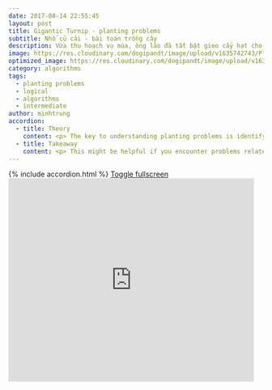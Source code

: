 ```yaml
---
date: 2017-08-14 22:55:45
layout: post
title: Gigantic Turnip - planting problems
subtitle: Nhổ củ cải - bài toán trồng cây
description: Vừa thu hoạch vụ mùa, ông lão đã tất bật gieo cấy hạt cho vụ mùa sau. Hãy giúp ông lão tìm ra các cách trồng cây tối ưu nhé!
image: https://res.cloudinary.com/dogipandt/image/upload/v1635742743/Planting-problems_ssyuu8.png
optimized_image: https://res.cloudinary.com/dogipandt/image/upload/v1635742743/Planting-problems_ssyuu8.png
category: algorithms
tags:
  - planting problems
  - logical
  - algorithms
  - intermediate
author: minhtrung
accordion:
  - title: Theory
    content: <p> The key to understanding planting problems is identifying the number of spaces between the plants. If they are planted on one line, then the number of spaces between \(n\) plants is \(n-1\).
  - title: Takeaway
    content: <p> This might be helpful if you encounter problems related to multiple lines like in the challege of THIS game! <p> Then, one helpful approach is to call out the degree of a plant, which is the number of lines on which the tree is planted. Using simple deductions, we shall be able to calculate the number of trees for each degree, then start constructing with either those with highest degree, or those with lowest degrees.  
---
```

<head>
  <meta charset="utf-8">
  <meta name="viewport" content="width=device-width">
  <title>MathJax example</title>
  <script src="https://polyfill.io/v3/polyfill.min.js?features=es6"></script>
  <script id="MathJax-script" async
          src="https://cdn.jsdelivr.net/npm/mathjax@3/es5/tex-mml-chtml.js">
  </script>
</head>
{% include accordion.html %}
<a href= "https://scratch.mit.edu/projects/575177941/fullscreen/">Toggle fullscreen </a>
<iframe src="https://scratch.mit.edu/projects/575177941/embed" allowtransparency="true" width="485" height="402" frameborder="0" scrolling="no" allowfullscreen></iframe>










